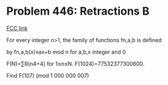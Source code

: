 # Problem 446: Retractions B

[FCC link](https://www.freecodecamp.org/learn/coding-interview-prep/project-euler/problem-446-retractions-b)

For every integer n>1, the family of functions fn,a,b is defined

by fn,a,b(x)≡ax+b mod n for a,b,x integer and 0

F(N)=∑R(n4+4) for 1≤n≤N. F(1024)=77532377300600.

Find F(107) (mod 1 000 000 007)
